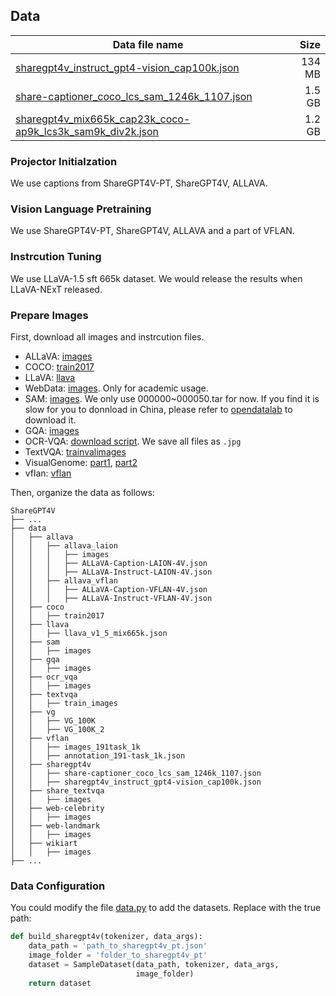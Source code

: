 ## Data

| Data file name | Size |
| --- | ---: |
| [sharegpt4v_instruct_gpt4-vision_cap100k.json](https://huggingface.co/datasets/Lin-Chen/ShareGPT4V/blob/main/sharegpt4v_instruct_gpt4-vision_cap100k.json) | 134 MB |
| [share-captioner_coco_lcs_sam_1246k_1107.json](https://huggingface.co/datasets/Lin-Chen/ShareGPT4V/blob/main/share-captioner_coco_lcs_sam_1246k_1107.json) | 1.5 GB |
| [sharegpt4v_mix665k_cap23k_coco-ap9k_lcs3k_sam9k_div2k.json](https://huggingface.co/datasets/Lin-Chen/ShareGPT4V/blob/main/sharegpt4v_mix665k_cap23k_coco-ap9k_lcs3k_sam9k_div2k.json) | 1.2 GB |

### Projector Initialzation

We use captions from ShareGPT4V-PT, ShareGPT4V, ALLAVA.

### Vision Language Pretraining

We use ShareGPT4V-PT, ShareGPT4V, ALLAVA and a part of VFLAN.

### Instrcution Tuning

We use LLaVA-1.5 sft 665k dataset. We would release the results when LLaVA-NExT released.

### Prepare Images

First, download all images and instrcution files.

- ALLaVA: [images](https://huggingface.co/datasets/FreedomIntelligence/ALLaVA-4V)
- COCO: [train2017](http://images.cocodataset.org/zips/train2017.zip)
- LLaVA: [llava](https://huggingface.co/datasets/liuhaotian/LLaVA-Instruct-150K)
- WebData: [images](https://drive.google.com/drive/folders/1tCUQ-sq6vdshZVkF0ZeF3K4eztkXJgax?usp=sharing). Only for academic usage.
- SAM: [images](https://ai.meta.com/datasets/segment-anything-downloads/). We only use 000000~000050.tar for now. If you find it is slow for you to donnload in China, please refer to [opendatalab](https://opendatalab.com/OpenDataLab/SA-1B) to download it.
- GQA: [images](https://downloads.cs.stanford.edu/nlp/data/gqa/images.zip)
- OCR-VQA: [download script](https://drive.google.com/drive/folders/1_GYPY5UkUy7HIcR0zq3ZCFgeZN7BAfm_?usp=sharing). We save all files as `.jpg`
- TextVQA: [trainvalimages](https://dl.fbaipublicfiles.com/textvqa/images/train_val_images.zip)
- VisualGenome: [part1](https://cs.stanford.edu/people/rak248/VG_100K_2/images.zip), [part2](https://cs.stanford.edu/people/rak248/VG_100K_2/images2.zip)
- vflan: [vflan](https://huggingface.co/datasets/Vision-Flan/vision-flan_191-task_1k)

Then, organize the data as follows:

```none
ShareGPT4V
├── ...
├── data
│   ├── allava
│   │   ├── allava_laion
│   │   │   ├── images
│   │   │   ├── ALLaVA-Caption-LAION-4V.json
│   │   │   ├── ALLaVA-Instruct-LAION-4V.json
│   │   ├── allava_vflan
│   │   │   ├── ALLaVA-Caption-VFLAN-4V.json
│   │   │   ├── ALLaVA-Instruct-VFLAN-4V.json
│   ├── coco
│   │   ├── train2017
│   ├── llava
│   │   ├── llava_v1_5_mix665k.json
│   ├── sam
│   │   ├── images
│   ├── gqa
│   │   ├── images
│   ├── ocr_vqa
│   │   ├── images
│   ├── textvqa
│   │   ├── train_images
│   ├── vg
│   │   ├── VG_100K
│   │   ├── VG_100K_2
│   ├── vflan
│   │   ├── images_191task_1k
│   │   ├── annotation_191-task_1k.json
│   ├── sharegpt4v
│   │   ├── share-captioner_coco_lcs_sam_1246k_1107.json
│   │   ├── sharegpt4v_instruct_gpt4-vision_cap100k.json
│   ├── share_textvqa
│   │   ├── images
│   ├── web-celebrity
│   │   ├── images
│   ├── web-landmark
│   │   ├── images
│   ├── wikiart
│   │   ├── images
├── ...
```

### Data Configuration

You could modify the file [data.py](conv-llava/llava/data/data_blending.py) to add the datasets. Replace with the true path:

```python
def build_sharegpt4v(tokenizer, data_args):
    data_path = 'path_to_sharegpt4v_pt.json'
    image_folder = 'folder_to_sharegpt4v_pt'
    dataset = SampleDataset(data_path, tokenizer, data_args,
                            image_folder)
    return dataset
```
